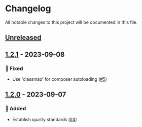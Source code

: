# Changelog

All notable changes to this project will be documented in this file.

## [Unreleased](https://github.com/figuren-theater/ft-options/compare/1.2.1...HEAD)

## [1.2.1](https://github.com/figuren-theater/ft-options/compare/1.2.0...1.2.1) - 2023-09-08

### 🐛 Fixed

- Use 'classmap' for composer autoloading ([#5](https://github.com/figuren-theater/ft-options/pull/5))

## [1.2.0](https://github.com/figuren-theater/ft-options/compare/1.1.11...1.2.0) - 2023-09-07

### 🚀 Added

- Establish quality standards ([#4](https://github.com/figuren-theater/ft-options/pull/4))
